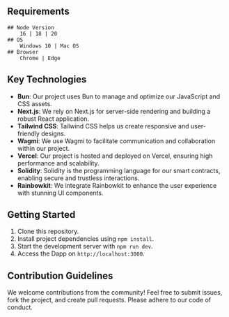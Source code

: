 
## Requirements
	## Node Version
	    16 | 18 | 20
	## OS
	    Windows 10 | Mac OS
	## Browser
		Chrome | Edge
## Key Technologies

- **Bun**: Our project uses Bun to manage and optimize our JavaScript and CSS assets.
- **Next.js**: We rely on Next.js for server-side rendering and building a robust React application.
- **Tailwind CSS**: Tailwind CSS helps us create responsive and user-friendly designs.
- **Wagmi**: We use Wagmi to facilitate communication and collaboration within our project.
- **Vercel**: Our project is hosted and deployed on Vercel, ensuring high performance and scalability.
- **Solidity**: Solidity is the programming language for our smart contracts, enabling secure and trustless interactions.
- **Rainbowkit**: We integrate Rainbowkit to enhance the user experience with stunning UI components.

## Getting Started

1. Clone this repository.
2. Install project dependencies using `npm install`.
3. Start the development server with `npm run dev`.
4. Access the Dapp on `http://localhost:3000`.
## Contribution Guidelines

We welcome contributions from the community! Feel free to submit issues, fork the project, and create pull requests. Please adhere to our code of conduct.